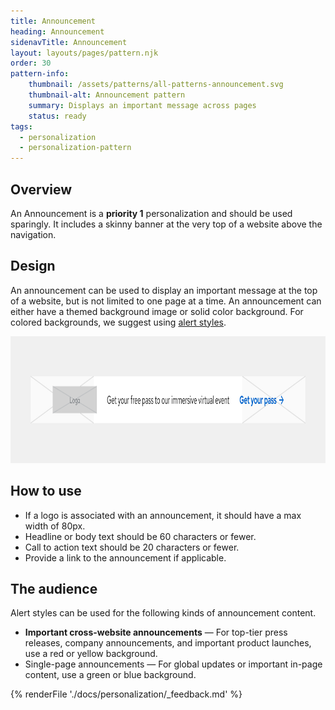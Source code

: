 ```yaml
---
title: Announcement
heading: Announcement
sidenavTitle: Announcement
layout: layouts/pages/pattern.njk
order: 30
pattern-info:
    thumbnail: /assets/patterns/all-patterns-announcement.svg
    thumbnail-alt: Announcement pattern
    summary: Displays an important message across pages
    status: ready
tags:
  - personalization
  - personalization-pattern
---
```



## Overview

An Announcement is a **priority 1** personalization and should be
used sparingly. It includes a skinny banner at the very top of a website above
the navigation.

## Design

An announcement can be used to display an important message at the top
of a website, but is not limited to one page at a time. An announcement
can either have a themed background image or solid color background. For
colored backgrounds, we suggest using [alert
styles][alertstyles].

<uxdot-example variant="full">
<img alt="Announcement"
    src="/assets/optimization/announcement.svg"
    width="1000"
    height="203">
</uxdot-example>

## How to use

-   If a logo is associated with an announcement, it should have a max
    width of 80px.
-   Headline or body text should be 60 characters or fewer.
-   Call to action text should be 20 characters or fewer.
-   Provide a link to the announcement if applicable.

## The audience

Alert styles can be used for the following kinds of announcement content.

-   **Important cross-website announcements** &#8212; For top-tier press
    releases, company announcements, and important product launches, use
    a red or yellow background.
-   Single-page announcements &#8212; For global updates or important in-page
    content, use a green or blue background.

[alertstyles]: /elements/alert/style/

{% renderFile './docs/personalization/_feedback.md' %}